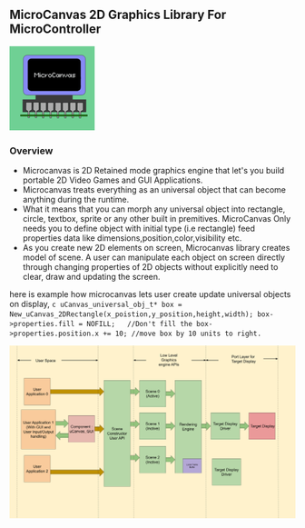## MicroCanvas 2D Graphics Library For MicroController
![LOGO](images/ucanvas_logo.png)


### Overview
* Microcanvas is 2D Retained mode graphics engine that let's you build portable 2D Video Games and GUI Applications. 
* Microcanvas treats everything as an universal object that can become anything during the runtime.
* What it means that you can morph any universal object into rectangle, circle, textbox, sprite or any other built in premitives. MicroCanvas Only needs you to define object with initial type (i.e rectangle) feed properties data like dimensions,position,color,visibility etc.
* As you create new 2D elements on screen, Microcanvas library creates model of scene. A user can manipulate each object on screen directly through changing properties of 2D objects without explicitly need to clear, draw and updating the screen. 


here is example how microcanvas lets user create update universal objects on display, 
`c
uCanvas_universal_obj_t* box = New_uCanvas_2DRectangle(x_poistion,y_position,height,width);
box->properties.fill = NOFILL;   //Don't fill the
box->properties.position.x += 10; //move box by 10 units to right.
`

![Structure of the MicroCanvas ](images/illustration-1.png)



